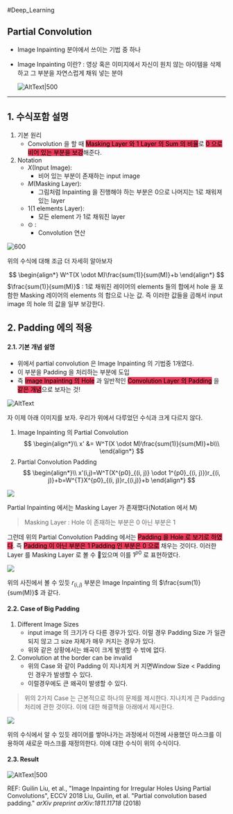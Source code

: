 #Deep_Learning 

## Partial Convolution

* Image Inpainting 분야에서 쓰이는 기법 중 하나
* Image Inpainting 이란? : 
	영상 혹은 이미지에서 자신이 원치 않는 아이템을 삭제하고 그 부분을 자연스럽게 채워 넣는 분야
	
	![AltText|500](https://i.imgur.com/ObOMUsu.png)

---
## 1. 수식포함 설명

1. 기본 원리
	* Convolution 을 할 때 <mark style='background:#eb3b5a'>Masking Layer 와 1 Layer 의 Sum 의 비율</mark>로 <mark style='background:#eb3b5a'>0 으로 비어 있는 부분을 보강</mark>해준다.
2. Notation
	* $X$(Input Image):
		* 비어 있는 부분이 존재하는 input image
	* $M$(Masking Layer):
		* 그림처럼 Inpainting 을 진행해야 하는 부분은 0으로 나머지는 1로 채워져 있는 layer
	* $1$(1 elements Layer):
		* 모든 element 가 1로 채워진 layer
	* $\odot$  :
		* Convolution 연산

![600](https://i.imgur.com/4yF0npj.png)

위의 수식에 대해 조금 더 자세히 알아보자

$$
\begin{align*}
W^T(X \odot M)\frac{sum(1)}{sum(M)}+b
\end{align*}
$$
$\frac{sum(1)}{sum(M)}$ : 1로 채워진 레이어의 elements 들의 합에서 hole 을 포함한 Masking 레이어의 elements 의 합으로 나눈 값. 
즉 이러한 값들을 곱해서 input image 의 hole 의 값을 일부 보강한다.

## 2. Padding 에의 적용

#### 2.1. 기본 개념 설명
* 위에서 partial convolution 은 Image Inpainting 의 기법중 1개였다.
* 이 부분을 Padding 을 처리하는 부분에 도입 
* 즉 <mark style='background:#eb3b5a'>Image Inpainting 의 Hole</mark> 과 일반적인 <mark style='background:#eb3b5a'>Convolution Layer 의 Padding</mark> 을 <mark style='background:#eb3b5a'>같은 개념</mark>으로 보자는 것!

![AltText](https://i.imgur.com/nzBLm0n.png)

자 이제 아래 이미지를 보자.
우리가 위에서 다루었던 수식과 크게 다르지 않다.
1. Image Inpainting 의 Partial Convolution
$$
\begin{align*}\\
x' &= W^T(X \odot M)\frac{sum(1)}{sum(M)}+b\\\
\end{align*}
$$
2. Partial Convolution Padding
$$
\begin{align*}\\
x'(i,j)=W^T(X^{p0}_{(i, j)} \odot 1^{p0}_{(i, j)})r_{(i, j)}+b=W^{T}X^{p0}_{(i, j)}r_{(i,j)}+b
\end{align*}
$$

![](https://i.imgur.com/sQ4D7qR.png)


Partial Inpainting 에서는 Masking Layer 가 존재했다(Notation 에서 M)
> Masking Layer : Hole 이 존재하는 부분은 0 아닌 부분은 1

그런데 위의 Partial Convolution Padding 에서는 <mark style='background:#eb3b5a'>Padding 을 Hole 로 보기로 하였다</mark>.
즉 <mark style='background:#eb3b5a'>Padding 이 아닌 부분은 1 Padding 인 부분은 0 으로</mark> 채우는 것이다. 이러한 Layer 를 Masking Layer 로 볼 수 있으며 이를 $1^{p0}$ 로 표현하였다.

![](https://i.imgur.com/lUKU5yb.png)

위의 사진에서 볼 수 있듯 $r_{(i, j)}$ 부분은 Image Inpainting 의 $\frac{sum(1)}{sum(M)}$ 과 같다.

#### 2.2. Case of Big Padding
1. Different Image Sizes
	* input image 의 크기가 다 다른 경우가 있다. 이럴 경우 Padding Size 가 일관되지 않고 그 size 자체가 매우 커지는 경우가 있다.
	* 위와 같은 상황에서는 왜곡이 크게 발생할 수 밖에 없다.
2. Convolution at the border can be invalid
	* 위의 Case 와 같이 Padding 이 지나치게 커 지면Window Size < Padding 인 경우가 발생할 수 있다.
	* 이럴경우에도 큰 왜곡이 발생할 수 있다.
> 위의 2가지 Case 는 근본적으로 하나의 문제를 제시한다. 
> 지나치게 큰 Padding 처리에 관한 것이다. 이에 대한 해결책을 아래에서 제시한다.

![](https://i.imgur.com/kdF56Eg.png)

위의 수식에서 알 수 있듯 레이어를 쌓아나가는 과정에서 이전에 사용했던 마스크를 이용하여 새로운 마스크를 재정의한다. 이에 대한 수식이 위의 수식이다.

#### 2.3. Result

![AltText|500](https://i.imgur.com/jnjmEeo.png)


REF:
Guilin Liu, et al., "Image Inpainting for Irregular Holes Using Partial Convolutions", ECCV 2018
Liu, Guilin, et al. "Partial convolution based padding." _arXiv preprint arXiv:1811.11718_ (2018)
 



